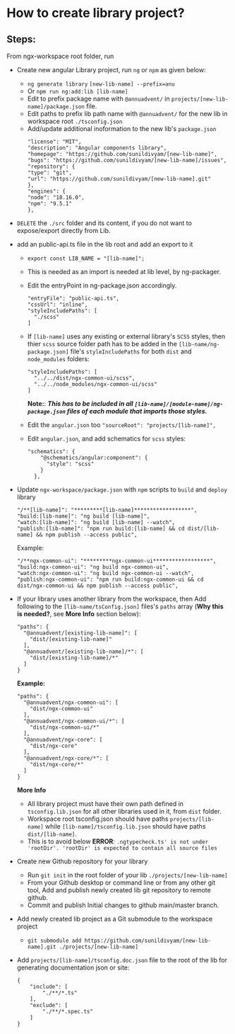 # How to create library project?

## Steps:

From ngx-workspace root folder, run

- Create new angular Library project, run `ng` or `npm` as given below:
  - `ng generate library` `[new-lib-name] --prefix=anu`
  - Or `npm run ng:add:lib [lib-name]`
  - Edit to prefix package name with `@annuadvent/` in `projects/[new-lib-name]/package.json` file.
  - Edit paths to prefix lib path name with `@annuadvent/` for the new lib in workspace root `./tsconfig.json`
  - Add/update additional inoformation to the new lib's `package.json`
    ```
    "license": "MIT",
    "description": "Angular components library",
    "homepage": "https://github.com/sunildivyam/[new-lib-name]",
    "bugs": "https://github.com/sunildivyam/[new-lib-name]/issues",
    "repository": {
    "type": "git",
    "url": "https://github.com/sunildivyam/[new-lib-name].git"
    },
    "engines": {
    "node": "18.16.0",
    "npm": "9.5.1"
    },
    ```
- `DELETE` the `./src` folder and its content, if you do not want to expose/export directly from Lib.
- add an public-api.ts file in the lib root and add an export to it

  - `export const LIB_NAME = "[lib-name]";`
  - This is needed as an import is needed at lib level, by ng-packager.
  - Edit the entryPoint in ng-package.json accordingly.
    ```
    "entryFile": "public-api.ts",
    "cssUrl": "inline",
    "styleIncludePaths": [
      "./scss"
    ]
    ```
  - If `[lib-name]` uses any existing or external library's `SCSS` styles, then thier `scss` source folder path has to be added in the `[lib-name/ng-package.json]` file's `styleIncludePaths` for both `dist` and `node_modules` folders:
    ```
    "styleIncludePaths": [
      "../../dist/ngx-common-ui/scss",
      "../../node_modules/ngx-common-ui/scss"
    ]
    ```
    **Note:**: ***This has to be included in all `[lib-name]/[module-name]/ng-package.json` files of each module that imports those styles.***

  - Edit the `angular.json` too
    `"sourceRoot": "projects/[lib-name]",`
  - Edit `angular.json`, and add schematics for `scss` styles:

    ```
    "schematics": {
        "@schematics/angular:component": {
          "style": "scss"
        }
      },

    ```
- Update `ngx-workspace/package.json` with `npm` scripts to `build` and `deploy` library
  ```
  "/**[lib-name]": "*********[lib-name]******************",
  "build:[lib-name]": "ng build [lib-name]",
  "watch:[lib-name]": "ng build [lib-name] --watch",
  "publish:[lib-name]": "npm run build:[lib-name] && cd dist/[lib-name] && npm publish --access public",
  ```
  Example:
  ```
  "/**ngx-common-ui": "*********ngx-common-ui******************",
  "build:ngx-common-ui": "ng build ngx-common-ui",
  "watch:ngx-common-ui": "ng build ngx-common-ui --watch",
  "publish:ngx-common-ui": "npm run build:ngx-common-ui && cd dist/ngx-common-ui && npm publish --access public",
  ```
- If your library uses another library from the workspace, then Add following to the `[lib-name/tsConfig.json]` files's `paths` array (**Why this is needed?**, see **More Info** section below):
  ```
  "paths": {
    "@annuadvent/[existing-lib-name]": [
      "dist/[existing-lib-name]"
    ],
    "@annuadvent/[existing-lib-name]/*": [
      "dist/[existing-lib-name]/*"
    ]
  }
  ```

  **Example:**
  ```
  "paths": {
    "@annuadvent/ngx-common-ui": [
      "dist/ngx-common-ui"
    ],
    "@annuadvent/ngx-common-ui/*": [
      "dist/ngx-common-ui/*"
    ],
    "@annuadvent/ngx-core": [
      "dist/ngx-core"
    ],
    "@annuadvent/ngx-core/*": [
      "dist/ngx-core/*"
    ]
  }
  ```
  **More Info**
    - All library project must have their own path defined in `tsconfig.lib.json` for all other libraries used in it, from `dist` folder.
    - Workspace root tsconfig.json should have paths `projects/[lib-name]` while `[lib-name]/tsconfig.lib.json` should have paths `dist/[lib-name]`.
    - This is to avoid below **ERROR**:
    `.ngtypecheck.ts' is not under 'rootDir'. 'rootDir' is expected to contain all source files`

- Create new Github repository for your library
  - Run `git init` in the root folder of your lib `./projects/[new-lib-name]`
  - From your Github desktop or command line or from any other git tool, Add and publish newly created lib git repository to remote github.
  - Commit and publish Initial changes to github main/master branch.
- Add newly created lib project as a Git submodule to the workspace project
  - `git submodule add https://github.com/sunildivyam/[new-lib-name].git ./projects/[new-lib-name]`
- Add `projects/[lib-name]/tsconfig.doc.json` file to the root of the lib for generating documentation json or site:
  ```
  {
      "include": [
          "./**/*.ts"
      ],
      "exclude": [
          "./**/*.spec.ts"
      ]
  }

  ```
